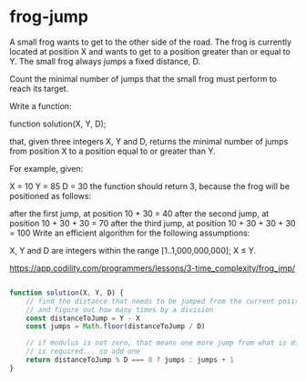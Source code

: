 # frog-jump

A small frog wants to get to the other side of the road. The frog is currently located at position X and wants to get to a position greater than or equal to Y. The small frog always jumps a fixed distance, D.

Count the minimal number of jumps that the small frog must perform to reach its target.

Write a function:

function solution(X, Y, D);

that, given three integers X, Y and D, returns the minimal number of jumps from position X to a position equal to or greater than Y.

For example, given:

  X = 10
  Y = 85
  D = 30
the function should return 3, because the frog will be positioned as follows:

after the first jump, at position 10 + 30 = 40
after the second jump, at position 10 + 30 + 30 = 70
after the third jump, at position 10 + 30 + 30 + 30 = 100
Write an efficient algorithm for the following assumptions:

X, Y and D are integers within the range [1..1,000,000,000];
X ≤ Y.

https://app.codility.com/programmers/lessons/3-time_complexity/frog_jmp/

``` js

function solution(X, Y, D) {
    // find the distance that needs to be jumped from the current position
    // and figure out how many times by a division
    const distanceToJump = Y - X
    const jumps = Math.floor(distanceToJump / D)

    // if modulus is not zero, that means one more jump from what is divided above
    // is required... so add one
    return distanceToJump % D === 0 ? jumps : jumps + 1
}


```

